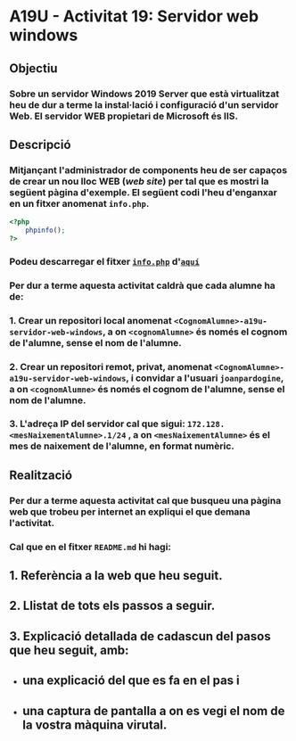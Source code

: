 # A19U - Activitat 19: Servidor web windows

## Objectiu

### Sobre un servidor Windows 2019 Server que està virtualitzat heu de dur a terme la instal·lació i configuració d'un servidor Web. El servidor WEB propietari de Microsoft és IIS.

## Descripció

### Mitjançant l'**administrador de components** heu de ser capaços de crear un nou lloc WEB (***web site***) per tal que es mostri la següent pàgina d'exemple. El següent codi l'heu d'enganxar en un fitxer anomenat **```info.php```**.

```php
<?php
    phpinfo();
?>
```

### Podeu descarregar el fitxer [**```info.php```**](./info.php) d'[**```aquí```**](./info.php)



### Per dur a terme aquesta activitat caldrà que cada alumne ha de:

### **1.** Crear un **repositori local** anomenat **```<CognomAlumne>-a19u-servidor-web-windows```**, a on **```<cognomAlumne>```** és **només el cognom de l'alumne**, sense el nom de l'alumne.

### **2.** Crear un **repositori remot**, **privat**, anomenat **```<CognomAlumne>-a19u-servidor-web-windows```**, i convidar a l'usuari **```joanpardogine```**, a on **```<cognomAlumne>```** és **només el cognom de l'alumne**, sense el nom de l'alumne.
 
### **3.** L'adreça IP del servidor cal que sigui: **```172.128.<mesNaixementAlumne>.1/24```** , a on **```<mesNaixementAlumne>```** és el **mes de naixement de l'alumne**, en format numèric.

## Realització

### Per dur a terme aquesta activitat cal que busqueu una pàgina web que trobeu per internet an expliqui el que demana l'activitat.

### Cal que en el fitxer **```README.md```** hi hagi:

## **1.** Referència a la web que heu seguit.
## **2.** Llistat de tots els passos a seguir.
## **3.** Explicació detallada de cadascun del pasos que heu seguit, amb:
* ## una explicació del que es fa en el pas i
* ## una captura de pantalla a on es vegi el nom de la vostra màquina virutal.


